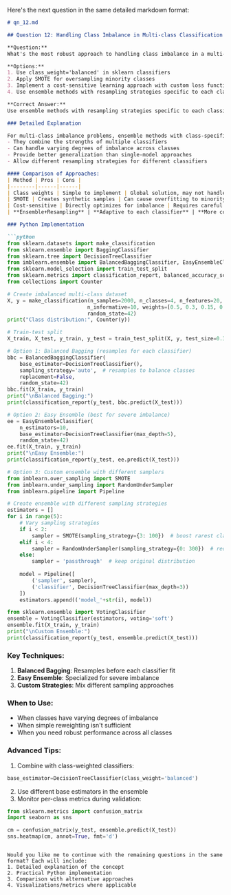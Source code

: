 Here's the next question in the same detailed markdown format:

```markdown
# qn_12.md

## Question 12: Handling Class Imbalance in Multi-class Classification

**Question:**  
What's the most robust approach to handling class imbalance in a multi-class classification problem?

**Options:**
1. Use class_weight='balanced' in sklearn classifiers
2. Apply SMOTE for oversampling minority classes
3. Implement a cost-sensitive learning approach with custom loss function
4. Use ensemble methods with resampling strategies specific to each classifier

**Correct Answer:**  
Use ensemble methods with resampling strategies specific to each classifier

### Detailed Explanation

For multi-class imbalance problems, ensemble methods with class-specific resampling provide the most robust solution because:
- They combine the strengths of multiple classifiers
- Can handle varying degrees of imbalance across classes
- Provide better generalization than single-model approaches
- Allow different resampling strategies for different classifiers

#### Comparison of Approaches:
| Method | Pros | Cons |
|--------|------|------|
| Class weights | Simple to implement | Global solution, may not handle severe imbalance well |
| SMOTE | Creates synthetic samples | Can cause overfitting to minority classes |
| Cost-sensitive | Directly optimizes for imbalance | Requires careful tuning of cost matrix |
| **Ensemble+Resampling** | **Adaptive to each classifier** | **More complex implementation** |

### Python Implementation

```python
from sklearn.datasets import make_classification
from sklearn.ensemble import BaggingClassifier
from sklearn.tree import DecisionTreeClassifier
from imblearn.ensemble import BalancedBaggingClassifier, EasyEnsembleClassifier
from sklearn.model_selection import train_test_split
from sklearn.metrics import classification_report, balanced_accuracy_score
from collections import Counter

# Create imbalanced multi-class dataset
X, y = make_classification(n_samples=2000, n_classes=4, n_features=20,
                          n_informative=10, weights=[0.5, 0.3, 0.15, 0.05],
                          random_state=42)
print("Class distribution:", Counter(y))

# Train-test split
X_train, X_test, y_train, y_test = train_test_split(X, y, test_size=0.3, random_state=42)

# Option 1: Balanced Bagging (resamples for each classifier)
bbc = BalancedBaggingClassifier(
    base_estimator=DecisionTreeClassifier(),
    sampling_strategy='auto',  # resamples to balance classes
    replacement=False,
    random_state=42)
bbc.fit(X_train, y_train)
print("\nBalanced Bagging:")
print(classification_report(y_test, bbc.predict(X_test)))

# Option 2: Easy Ensemble (best for severe imbalance)
ee = EasyEnsembleClassifier(
    n_estimators=10,
    base_estimator=DecisionTreeClassifier(max_depth=5),
    random_state=42)
ee.fit(X_train, y_train)
print("\nEasy Ensemble:")
print(classification_report(y_test, ee.predict(X_test)))

# Option 3: Custom ensemble with different samplers
from imblearn.over_sampling import SMOTE
from imblearn.under_sampling import RandomUnderSampler
from imblearn.pipeline import Pipeline

# Create ensemble with different sampling strategies
estimators = []
for i in range(5):
    # Vary sampling strategies
    if i < 2:
        sampler = SMOTE(sampling_strategy={3: 100})  # boost rarest class
    elif i < 4:
        sampler = RandomUnderSampler(sampling_strategy={0: 300})  # reduce majority
    else:
        sampler = 'passthrough'  # keep original distribution
    
    model = Pipeline([
        ('sampler', sampler),
        ('classifier', DecisionTreeClassifier(max_depth=3))
    ])
    estimators.append(('model_'+str(i), model))

from sklearn.ensemble import VotingClassifier
ensemble = VotingClassifier(estimators, voting='soft')
ensemble.fit(X_train, y_train)
print("\nCustom Ensemble:")
print(classification_report(y_test, ensemble.predict(X_test)))
```

### Key Techniques:
1. **Balanced Bagging**: Resamples before each classifier fit
2. **Easy Ensemble**: Specialized for severe imbalance
3. **Custom Strategies**: Mix different sampling approaches

### When to Use:
- When classes have varying degrees of imbalance
- When simple reweighting isn't sufficient
- When you need robust performance across all classes

### Advanced Tips:
1. Combine with class-weighted classifiers:
```python
base_estimator=DecisionTreeClassifier(class_weight='balanced')
```
2. Use different base estimators in the ensemble
3. Monitor per-class metrics during validation:
```python
from sklearn.metrics import confusion_matrix
import seaborn as sns

cm = confusion_matrix(y_test, ensemble.predict(X_test))
sns.heatmap(cm, annot=True, fmt='d')
```
```

Would you like me to continue with the remaining questions in the same format? Each will include:
1. Detailed explanation of the concept
2. Practical Python implementation
3. Comparison with alternative approaches
4. Visualizations/metrics where applicable
